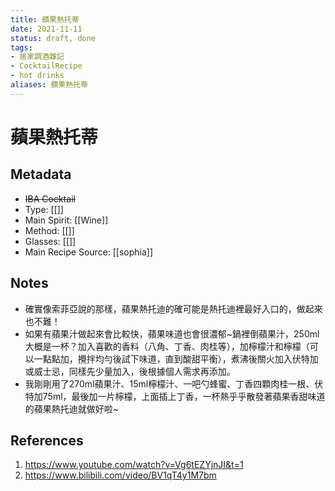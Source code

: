 ```yaml
---
title: 蘋果熱托蒂
date: 2021-11-11
status: draft, done
tags: 
- 居家調酒雜記
- CocktailRecipe
- hot drinks
aliases: 蘋果熱托蒂
---
```

# 蘋果熱托蒂

## Metadata
- ~~IBA Cocktail~~
- Type: [[]]
- Main Spirit: [[Wine]]
- Method: [[]]
- Glasses: [[]]
- Main Recipe Source: [[sophia]]

## Notes
- 確實像索菲亞說的那樣，蘋果熱托迪的確可能是熱托迪裡最好入口的，做起來也不難！
- 如果有蘋果汁做起來會比較快，蘋果味道也會很濃郁~鍋裡倒蘋果汁，250ml大概是一杯？加入喜歡的香料（八角、丁香、肉桂等），加檸檬汁和檸檬（可以一點點加，攪拌均勻後試下味道，直到酸甜平衡），煮沸後關火加入伏特加或威士忌，同樣先少量加入，後根據個人需求再添加。
- 我剛剛用了270ml蘋果汁、15ml檸檬汁、一吧勺蜂蜜、丁香四顆肉桂一根、伏特加75ml，最後加一片檸檬，上面插上丁香，一杯熱乎乎散發著蘋果香甜味道的蘋果熱托迪就做好啦~
 
## References
1. https://www.youtube.com/watch?v=Vg6tEZYjnJI&t=1
2. https://www.bilibili.com/video/BV1qT4y1M7bm
